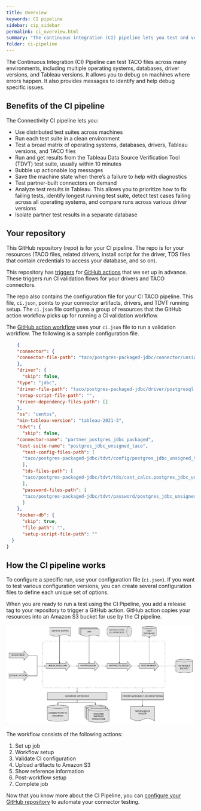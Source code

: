 ```yaml
---
title: Overview
keywords: CI pipeline
sidebar: cip_sidebar
permalink: ci_overview.html
summary: "The continuous integration (CI) pipeline lets you test and verify your TACO files in various environments and Tableau versions."
folder: ci-pipeline
---
```


The Continuous Integration (CI) Pipeline can test TACO files across many environments, including multiple operating systems, databases, driver versions, and Tableau versions. It allows you to debug on machines where errors happen. It also provides messages to identify and help debug specific issues.

## Benefits of the CI pipeline

The Connectivity CI pipeline lets you:

* Use distributed test suites across machines
* Run each test suite in a clean environment
* Test a broad matrix of operating systems, databases, drivers, Tableau versions, and TACO files
* Run and get results from the Tableau Data Source Verification Tool (TDVT) test suite, usually within 10 minutes
* Bubble up actionable log messages
* Save the machine state when there’s a failure to help with diagnostics
* Test partner-built connectors on demand
* Analyze test results in Tableau. This allows you to prioritize how to fix failing tests, identify longest running test suite, detect test cases failing across all operating systems, and compare runs across various driver versions
* Isolate partner test results in a separate database

## Your repository

This GitHub repository (repo) is for your CI pipeline. The repo is for your resources (TACO files, related drivers, install script for the driver, TDS files that contain credentials to access your database, and so on).

This repository has [triggers](https://docs.github.com/en/actions/reference/events-that-trigger-workflows) for [GitHub actions](https://docs.github.com/en/actions/learn-github-actions/introduction-to-github-actions) that we set up in advance. These triggers run CI validation flows for your drivers and TACO connectors.

The repo also contains the configuration file for your CI TACO pipeline. This file, `ci.json`, points to your connector artifacts, drivers, and TDVT running setup. The `ci.json` file configures a group of resources that the GitHub action workflow picks up for running a CI validation workflow.

The [GitHub action workflow](https://docs.github.com/en/actions/reference/workflow-syntax-for-github-actions) uses your `ci.json` file to run a validation workflow. The following is a sample configuration file.
<a id="config_file"></a>
```json
    {
    "connector": {
    "connector-file-path": "taco/postgres-packaged-jdbc/connector/unsigned_postgres_jdbc.taco"
    },
    "driver": {
      "skip": false,
    "type": "jdbc",
    "driver-file-path": "taco/postgres-packaged-jdbc/driver/postgresql-42.2.5.jar",
    "setup-script-file-path": "",
    "driver-dependency-files-path": []
    },
    "os": "centos",
    "min-tableau-version": "tableau-2021-3",
    "tdvt": {
      "skip": false,
    "connector-name": "partner_postgres_jdbc_packaged",
    "test-suite-name": "postgres_jdbc_unsigned_taco",
      "test-config-files-path": [
      "taco/postgres-packaged-jdbc/tdvt/config/postgres_jdbc_unsigned_taco.ini"
      ],
      "tds-files-path": [
      "taco/postgres-packaged-jdbc/tdvt/tds/cast_calcs.postgres_jdbc_unsigned_taco.tds"
      ],
      "password-files-path": [
      "taco/postgres-packaged-jdbc/tdvt/password/postgres_jdbc_unsigned_taco.password"
      ]
    },
    "docker-db": {
      "skip": true,
      "file-path": "",
      "setup-script-file-path": ""
  }
}
```

## How the CI pipeline works

To configure a specific run, use your configuration file (`ci.json`). If you want to test various configuration versions, you can create several configuration files to define each unique set of options.

When you are ready to run a test using the CI Pipeline, you add a release tag to your repository to trigger a GitHub action. GitHub action copies your resources into an Amazon S3 bucket for use by the CI pipeline.

<img src="images/connectivity_ci_pipeline_flow.jpg" alt="Connectivity CI pipeline flow" />

The workflow consists of the following actions:
1. Set up job
2. Workflow setup
3. Validate CI configuration
4. Upload artifacts to Amazon S3
5. Show reference information
6. Post-workflow setup
7. Complete job

Now that you know more about the CI Pipeline, you can [configure your GitHub repository](ci_configuration.html) to automate your connector testing.
